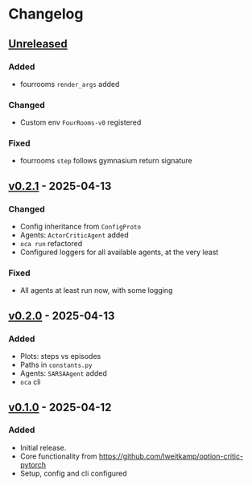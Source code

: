 # Changelog

## [Unreleased]

### Added

- fourrooms `render_args` added

### Changed

- Custom env `FourRooms-v0` registered

### Fixed

- fourrooms `step` follows gymnasium return signature

## [v0.2.1] - 2025-04-13

### Changed

- Config inheritance from `ConfigProto`
- Agents: `ActorCriticAgent` added
- `oca run` refactored
- Configured loggers for all available agents, at the very least

### Fixed

- All agents at least run now, with some logging

## [v0.2.0] - 2025-04-13

### Added

- Plots: steps vs episodes
- Paths in `constants.py`
- Agents: `SARSAAgent` added
- `oca` cli

## [v0.1.0] - 2025-04-12

### Added

- Initial release.
- Core functionality from <https://github.com/lweitkamp/option-critic-pytorch>
- Setup, config and cli configured

[unreleased]: https://github.com/AshrithSagar/option-critic/compare/v0.2.1...HEAD
[v0.2.1]: https://github.com/AshrithSagar/option-critic/compare/v0.2.0...v0.2.1
[v0.2.0]: https://github.com/AshrithSagar/option-critic/compare/v0.1.0...v0.2.0
[v0.1.0]: https://github.com/AshrithSagar/option-critic/releases/tag/v0.1.0
